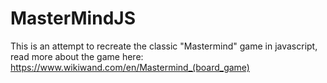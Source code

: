 # MasterMindJS
This is an attempt to recreate the classic "Mastermind" game in javascript,
read more about the game here: https://www.wikiwand.com/en/Mastermind_(board_game)
